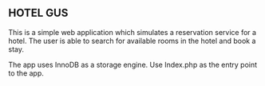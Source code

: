 ## HOTEL GUS

This is a simple web application which simulates a reservation service for a hotel. The user is able to search for available rooms in the hotel and book a stay.

The app uses InnoDB as a storage engine. Use Index.php as the entry point to the app.